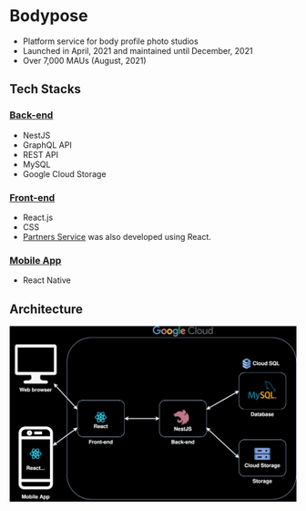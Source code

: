 # Bodypose

- Platform service for body profile photo studios
- Launched in April, 2021 and maintained until December, 2021
- Over 7,000 MAUs (August, 2021)

## Tech Stacks

### [Back-end](/bodypose-backend/)

- NestJS
- GraphQL API
- REST API
- MySQL
- Google Cloud Storage

### [Front-end](/bodypose-frontend/)

- React.js
- CSS
- [Partners Service](/partners/) was also developed using React.

### [Mobile App](/bodypose-mobile-app/)

- React Native

## Architecture

![Architecture](/bodypose-architecture.svg)
